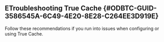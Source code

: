  

## ETroubleshooting True Cache {#ODBTC-GUID-3586545A-6C49-4E20-8E28-C264EE3D919E}

Follow these recommendations if you run into issues when configuring or using True Cache.
